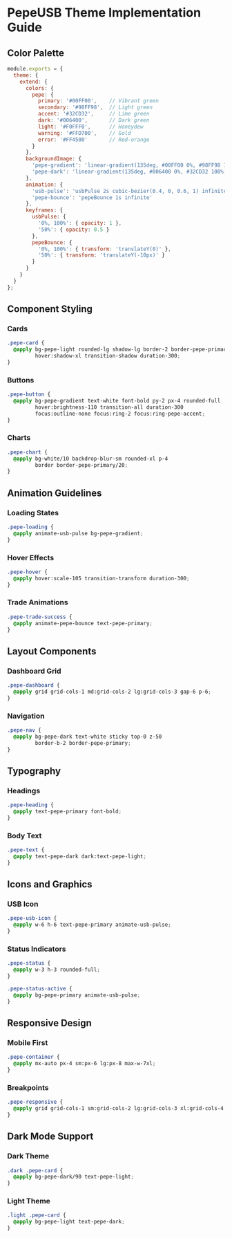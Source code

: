 # PepeUSB Theme Implementation Guide

## Color Palette

```javascript
module.exports = {
  theme: {
    extend: {
      colors: {
        pepe: {
          primary: '#00FF00',    // Vibrant green
          secondary: '#98FF98',  // Light green
          accent: '#32CD32',     // Lime green
          dark: '#006400',       // Dark green
          light: '#F0FFF0',      // Honeydew
          warning: '#FFD700',    // Gold
          error: '#FF4500'       // Red-orange
        }
      },
      backgroundImage: {
        'pepe-gradient': 'linear-gradient(135deg, #00FF00 0%, #98FF98 100%)',
        'pepe-dark': 'linear-gradient(135deg, #006400 0%, #32CD32 100%)'
      },
      animation: {
        'usb-pulse': 'usbPulse 2s cubic-bezier(0.4, 0, 0.6, 1) infinite',
        'pepe-bounce': 'pepeBounce 1s infinite'
      },
      keyframes: {
        usbPulse: {
          '0%, 100%': { opacity: 1 },
          '50%': { opacity: 0.5 }
        },
        pepeBounce: {
          '0%, 100%': { transform: 'translateY(0)' },
          '50%': { transform: 'translateY(-10px)' }
        }
      }
    }
  }
};
```

## Component Styling

### Cards
```css
.pepe-card {
  @apply bg-pepe-light rounded-lg shadow-lg border-2 border-pepe-primary
         hover:shadow-xl transition-shadow duration-300;
}
```

### Buttons
```css
.pepe-button {
  @apply bg-pepe-gradient text-white font-bold py-2 px-4 rounded-full
         hover:brightness-110 transition-all duration-300
         focus:outline-none focus:ring-2 focus:ring-pepe-accent;
}
```

### Charts
```css
.pepe-chart {
  @apply bg-white/10 backdrop-blur-sm rounded-xl p-4
         border border-pepe-primary/20;
}
```

## Animation Guidelines

### Loading States
```css
.pepe-loading {
  @apply animate-usb-pulse bg-pepe-gradient;
}
```

### Hover Effects
```css
.pepe-hover {
  @apply hover:scale-105 transition-transform duration-300;
}
```

### Trade Animations
```css
.pepe-trade-success {
  @apply animate-pepe-bounce text-pepe-primary;
}
```

## Layout Components

### Dashboard Grid
```css
.pepe-dashboard {
  @apply grid grid-cols-1 md:grid-cols-2 lg:grid-cols-3 gap-6 p-6;
}
```

### Navigation
```css
.pepe-nav {
  @apply bg-pepe-dark text-white sticky top-0 z-50
         border-b-2 border-pepe-primary;
}
```

## Typography

### Headings
```css
.pepe-heading {
  @apply text-pepe-primary font-bold;
}
```

### Body Text
```css
.pepe-text {
  @apply text-pepe-dark dark:text-pepe-light;
}
```

## Icons and Graphics

### USB Icon
```css
.pepe-usb-icon {
  @apply w-6 h-6 text-pepe-primary animate-usb-pulse;
}
```

### Status Indicators
```css
.pepe-status {
  @apply w-3 h-3 rounded-full;
}

.pepe-status-active {
  @apply bg-pepe-primary animate-usb-pulse;
}
```

## Responsive Design

### Mobile First
```css
.pepe-container {
  @apply mx-auto px-4 sm:px-6 lg:px-8 max-w-7xl;
}
```

### Breakpoints
```css
.pepe-responsive {
  @apply grid grid-cols-1 sm:grid-cols-2 lg:grid-cols-3 xl:grid-cols-4;
}
```

## Dark Mode Support

### Dark Theme
```css
.dark .pepe-card {
  @apply bg-pepe-dark/90 text-pepe-light;
}
```

### Light Theme
```css
.light .pepe-card {
  @apply bg-pepe-light text-pepe-dark;
}
```